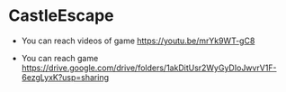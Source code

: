 # CastleEscape

- You can reach videos of game https://youtu.be/mrYk9WT-gC8

- You can reach game https://drive.google.com/drive/folders/1akDitUsr2WyGyDIoJwvrV1F-6ezgLyxK?usp=sharing

